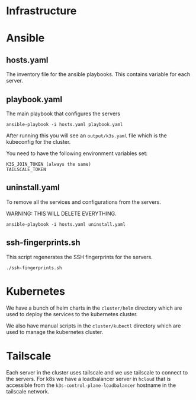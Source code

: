 # Infrastructure

# Ansible

## hosts.yaml

The inventory file for the ansible playbooks. This contains variable for each server.

## playbook.yaml

The main playbook that configures the servers

```
ansible-playbook -i hosts.yaml playbook.yaml
```

After running this you will see an `output/k3s.yaml` file which is the kubeconfig for the cluster.

You need to have the following environment variables set:

```
K3S_JOIN_TOKEN (always the same)
TAILSCALE_TOKEN
```

## uninstall.yaml

To remove all the services and configurations from the servers.

WARNING: THIS WILL DELETE EVERYTHING.

```
ansible-playbook -i hosts.yaml uninstall.yaml
```

## ssh-fingerprints.sh

This script regenerates the SSH fingerprints for the servers.

```
./ssh-fingerprints.sh
```

# Kubernetes

We have a bunch of helm charts in the `cluster/helm` directory which are used to deploy the services to the kubernetes cluster.

We also have manual scripts in the `cluster/kubectl` directory which are used to manage the kubernetes cluster.

# Tailscale

Each server in the cluster uses tailscale and we use tailscale to connect to the servers. For k8s we have a loadbalancer server in `hcloud` that is accessible from the `k3s-control-plane-loadbalancer` hostname in the tailscale network.
